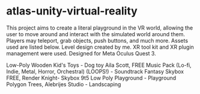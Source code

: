 # atlas-unity-virtual-reality


This project aims to create a literal playground in the VR world, allowing the user to move around and interact with the simulated world around them. Players may teleport, grab objects, push buttons, and much more. Assets used are listed below. Level design created by me. XR tool kit and XR plugin management were used. Designed for Meta Oculus Quest 3. 


Low-Poly Wooden Kid's Toys - Dog toy
Aila Scott, FREE Music Pack (Lo-fi, Indie, Metal, Horror, Orchestral) (LOOPS!) - Soundtrack
Fantasy Skybox FREE, Render Knight- Skybox
9t5 Low Poly Playground - Playground
Polygon Trees, Alebrijes Studio - Landscaping
